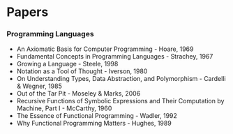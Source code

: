# Papers

### Programming Languages
- An Axiomatic Basis for Computer Programming - Hoare, 1969
- Fundamental Concepts in Programming Languages - Strachey, 1967
- Growing a Language - Steele, 1998
- Notation as a Tool of Thought - Iverson, 1980
- On Understanding Types, Data Abstraction, and Polymorphism - Cardelli & Wegner, 1985
- Out of the Tar Pit - Moseley & Marks, 2006
- Recursive Functions of Symbolic Expressions and Their Computation by Machine, Part I - McCarthy, 1960
- The Essence of Functional Programming - Wadler, 1992
- Why Functional Programming Matters - Hughes, 1989
